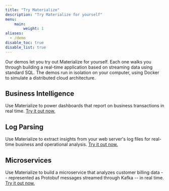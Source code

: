 ```yaml
---
title: "Try Materialize"
description: "Try Materialize for yourself"
menu:
    main:
        weight: 1
aliases:
  - /demo
disable_toc: true
disable_list: true
---
```


Our demos let you try out Materialize for yourself. Each one walks you through building a real-time application based on streaming data using standard SQL. The demos run in isolation on your computer, using Docker to simulate a distributed cloud architecture.

## Business Intelligence

Use Materialize to power dashboards that report on business transactions in real time. [Try it out now.](./business-intelligence)

## Log Parsing

Use Materialize to extract insights from your web server's log files for real-time business and operational analysis. [Try it out now.](./log-parsing)


## Microservices

Use Materialize to build a microservice that analyzes customer billing data -- represented as Protobuf messages streamed through Kafka -- in real time. [Try it out now.](./microservice)
